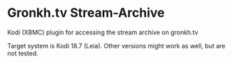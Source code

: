 # Gronkh.tv Stream-Archive

Kodi (XBMC) plugin for accessing the stream archive on gronkh.tv

Target system is Kodi 18.7 (Leia). Other versions might work as well, but are not tested.
